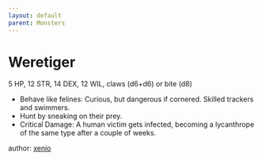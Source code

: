 ```yaml
---
layout: default
parent: Monsters
---
```

# Weretiger
5 HP, 12 STR, 14 DEX, 12 WIL, claws (d6+d6) or bite (d8)
- Behave like felines: Curious, but dangerous if cornered. Skilled trackers and swimmers.
- Hunt by sneaking on their prey.
- Critical Damage: A human victim gets infected, becoming a lycanthrope of the same type after a couple of weeks.

author: [xenio](https://xenioinabottle.blogspot.com)
